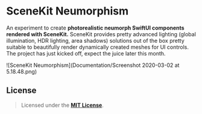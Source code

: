 # SceneKit Neumorphism

An experiment to create **photorealistic neumorph SwiftUI components rendered with SceneKit.** SceneKit provides pretty advanced lighting (global illumination, HDR lighting, area shadows) solutions out of the box pretty suitable to beautifully render dynamically created meshes for UI controls. The project has just kicked off, expect the juice later this month. 

![SceneKit Neumorphism](Documentation/Screenshot 2020-03-02 at 5.18.48.png)

## License

> Licensed under the [**MIT License**](https://en.wikipedia.org/wiki/MIT_License).
